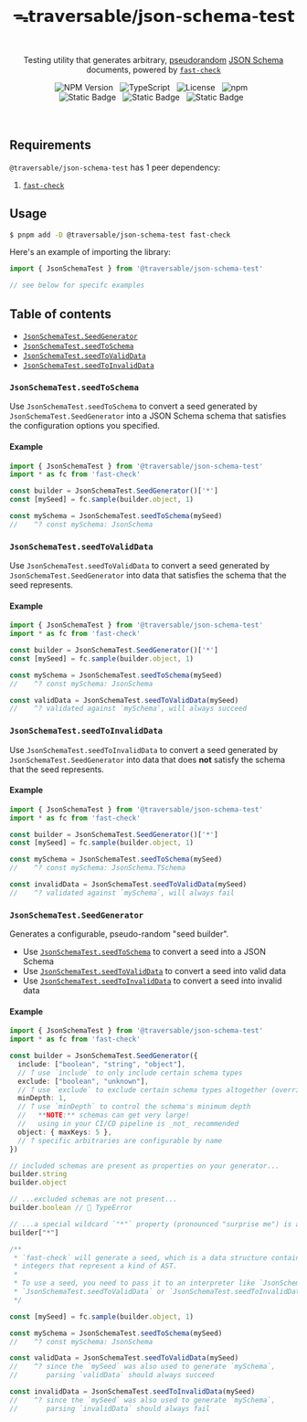 <br>
<h1 align="center">ᯓ𝘁𝗿𝗮𝘃𝗲𝗿𝘀𝗮𝗯𝗹𝗲/𝗷𝘀𝗼𝗻-𝘀𝗰𝗵𝗲𝗺𝗮-𝘁𝗲𝘀𝘁</h1>
<br>

<p align="center">
  Testing utility that generates arbitrary, <a href="https://en.wikipedia.org/wiki/Pseudorandomness" target="_blank">pseudorandom</a> <a href="https://json-schema.org" target="_blank">JSON Schema</a> documents, powered by <a href="https://github.com/dubzzz/fast-check" target="_blank"><code>fast-check</code></a>
</p>

<div align="center">
  <img alt="NPM Version" src="https://img.shields.io/npm/v/%40traversable%2Fjson-schema-test?style=flat-square&logo=npm&label=npm&color=blue">
  &nbsp;
  <img alt="TypeScript" src="https://img.shields.io/badge/TypeScript-5.5%2B-blue?style=flat-square&logo=TypeScript&logoColor=4a9cf6">
  &nbsp;
  <img alt="License" src="https://img.shields.io/static/v1?label=License&message=MIT&labelColor=59636e&color=838a93">
  &nbsp;
  <img alt="npm" src="https://img.shields.io/npm/dt/@traversable/json-schema-test?style=flat-square">
  &nbsp;
</div>

<div align="center">
  <!-- <img alt="npm bundle size (scoped)" src="https://img.shields.io/bundlephobia/minzip/%40traversable/json-schema?style=flat-square&label=size">
  &nbsp; -->
  <img alt="Static Badge" src="https://img.shields.io/badge/%F0%9F%8C%B2-tree--shakeable-brightgreen?labelColor=white">
  &nbsp;
  <img alt="Static Badge" src="https://img.shields.io/badge/ESM-supported-2d9574?style=flat-square&logo=JavaScript">
  &nbsp;
  <img alt="Static Badge" src="https://img.shields.io/badge/CJS-supported-2d9574?style=flat-square&logo=Node.JS">
  &nbsp;
</div>
<br>
<br>

## Requirements

`@traversable/json-schema-test` has 1 peer dependency:

1. [`fast-check`](https://fast-check.dev/)

## Usage

```bash
$ pnpm add -D @traversable/json-schema-test fast-check
```

Here's an example of importing the library:

```typescript
import { JsonSchemaTest } from '@traversable/json-schema-test'

// see below for specifc examples
```

## Table of contents

- [`JsonSchemaTest.SeedGenerator`](https://github.com/traversable/schema/tree/main/packages/json-schema-test#jsonschematestseedgenerator)
- [`JsonSchemaTest.seedToSchema`](https://github.com/traversable/schema/tree/main/packages/json-schema-test#jsonschematestseedtoschema)
- [`JsonSchemaTest.seedToValidData`](https://github.com/traversable/schema/tree/main/packages/json-schema-test#jsonschematestseedtovaliddata)
- [`JsonSchemaTest.seedToInvalidData`](https://github.com/traversable/schema/tree/main/packages/json-schema-test#jsonschematestseedtoinvaliddata)


### `JsonSchemaTest.seedToSchema`

Use `JsonSchemaTest.seedToSchema` to convert a seed generated by `JsonSchemaTest.SeedGenerator` into a
JSON Schema schema that satisfies the configuration options you specified.

#### Example

```typescript
import { JsonSchemaTest } from '@traversable/json-schema-test'
import * as fc from 'fast-check'

const builder = JsonSchemaTest.SeedGenerator()['*']
const [mySeed] = fc.sample(builder.object, 1)

const mySchema = JsonSchemaTest.seedToSchema(mySeed)
//    ^? const mySchema: JsonSchema
```

### `JsonSchemaTest.seedToValidData`

Use `JsonSchemaTest.seedToValidData` to convert a seed generated by `JsonSchemaTest.SeedGenerator` into
data that satisfies the schema that the seed represents.

#### Example

```typescript
import { JsonSchemaTest } from '@traversable/json-schema-test'
import * as fc from 'fast-check'

const builder = JsonSchemaTest.SeedGenerator()['*']
const [mySeed] = fc.sample(builder.object, 1)

const mySchema = JsonSchemaTest.seedToSchema(mySeed)
//    ^? const mySchema: JsonSchema

const validData = JsonSchemaTest.seedToValidData(mySeed)
//    ^? validated against `mySchema`, will always succeed
```

### `JsonSchemaTest.seedToInvalidData`

Use `JsonSchemaTest.seedToInvalidData` to convert a seed generated by `JsonSchemaTest.SeedGenerator` into
data that does **not** satisfy the schema that the seed represents.

#### Example

```typescript
import { JsonSchemaTest } from '@traversable/json-schema-test'
import * as fc from 'fast-check'

const builder = JsonSchemaTest.SeedGenerator()['*']
const [mySeed] = fc.sample(builder.object, 1)

const mySchema = JsonSchemaTest.seedToSchema(mySeed)
//    ^? const mySchema: JsonSchema.TSchema

const invalidData = JsonSchemaTest.seedToValidData(mySeed)
//    ^? validated against `mySchema`, will always fail
```

### `JsonSchemaTest.SeedGenerator`

Generates a configurable, pseudo-random "seed builder".

- Use [`JsonSchemaTest.seedToSchema`](https://github.com/traversable/schema/tree/main/packages/json-schema-test#jsonschematestseedtoschema) to convert a seed into a JSON Schema
- Use [`JsonSchemaTest.seedToValidData`](https://github.com/traversable/schema/tree/main/packages/json-schema-test#jsonschematestseedtovaliddata) to convert a seed into valid data
- Use [`JsonSchemaTest.seedToInvalidData`](https://github.com/traversable/schema/tree/main/packages/json-schema-test#jsonschematestseedtoinvaliddata) to convert a seed into invalid data

#### Example

```typescript
import { JsonSchemaTest } from '@traversable/json-schema-test'
import * as fc from 'fast-check'

const builder = JsonSchemaTest.SeedGenerator({
  include: ["boolean", "string", "object"],
  // 𐙘 use `include` to only include certain schema types
  exclude: ["boolean", "unknown"],
  // 𐙘 use `exclude` to exclude certain schema types altogether (overrides `include`)
  minDepth: 1,
  // 𐙘 use `minDepth` to control the schema's minimum depth
  //   **NOTE:** schemas can get very large!
  //   using in your CI/CD pipeline is _not_ recommended
  object: { maxKeys: 5 },
  // 𐙘 specific arbitraries are configurable by name
})

// included schemas are present as properties on your generator...
builder.string
builder.object

// ...excluded schemas are not present...
builder.boolean // 🚫 TypeError

// ...a special wildcard `"*"` property (pronounced "surprise me") is always present:
builder["*"]

/**
 * `fast-check` will generate a seed, which is a data structure containing
 * integers that represent a kind of AST.
 *
 * To use a seed, you need to pass it to an interpreter like `JsonSchemaTest.seedToSchema`,
 * `JsonSchemaTest.seedToValidData` or `JsonSchemaTest.seedToInvalidData`:
 */

const [mySeed] = fc.sample(builder.object, 1)

const mySchema = JsonSchemaTest.seedToSchema(mySeed)
//    ^? const mySchema: JsonSchema

const validData = JsonSchemaTest.seedToValidData(mySeed)
//    ^? since the `mySeed` was also used to generate `mySchema`,
//       parsing `validData` should always succeed

const invalidData = JsonSchemaTest.seedToInvalidData(mySeed)
//    ^? since the `mySeed` was also used to generate `mySchema`,
//       parsing `invalidData` should always fail
```

